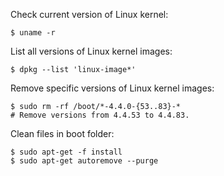 Check current version of Linux kernel:
```linux
$ uname -r
```

List all versions of Linux kernel images:
```linux
$ dpkg --list 'linux-image*'
```

Remove specific versions of Linux kernel images:
```linux
$ sudo rm -rf /boot/*-4.4.0-{53..83}-*
# Remove versions from 4.4.53 to 4.4.83.
```

Clean files in boot folder:
```linux
$ sudo apt-get -f install
$ sudo apt-get autoremove --purge
```